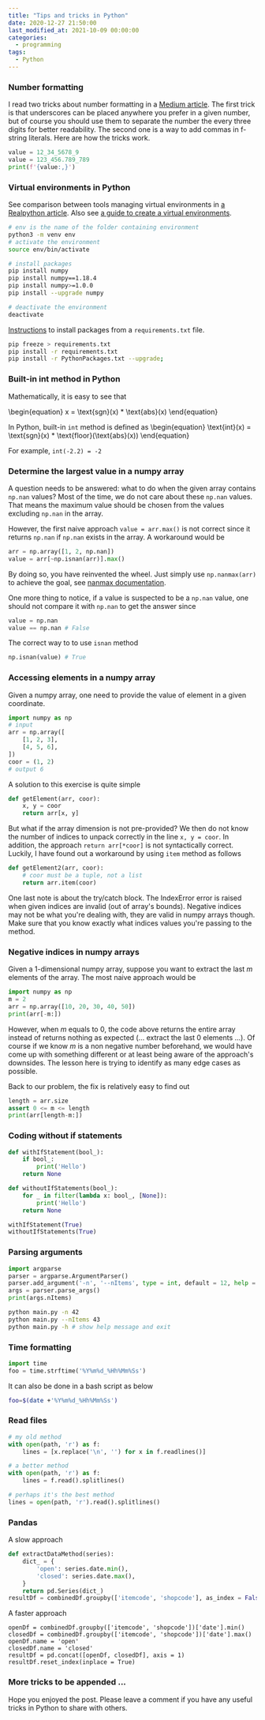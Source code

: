 ```yaml
---
title: "Tips and tricks in Python"
date: 2020-12-27 21:50:00
last_modified_at: 2021-10-09 00:00:00
categories:
  - programming
tags:
  - Python
---
```


### Number formatting

I read two tricks about number formatting in a [Medium article](https://levelup.gitconnected.com/10-python-tips-for-better-code-1bbffde3b44d). The first trick is that underscores can be placed anywhere you prefer in a given number, but of course you should use them to separate the number the every three digits for better readability. The second one is a way to add commas in f-string literals. Here are how the tricks work.
```python
value = 12_34_5678_9
value = 123_456.789_789
print(f'{value:,}')
```

### Virtual environments in Python

See comparison between tools managing virtual environments in [a Realpython article](https://realpython.com/python-virtual-environments-a-primer/). Also see [a guide to create a virtual environments](https://packaging.python.org/guides/installing-using-pip-and-virtual-environments/).

```sh
# env is the name of the folder containing environment
python3 -m venv env
# activate the environment
source env/bin/activate

# install packages
pip install numpy
pip install numpy==1.18.4
pip install numpy>=1.0.0
pip install --upgrade numpy

# deactivate the environment
deactivate
```

[Instructions](https://docs.python-guide.org/dev/virtualenvs/) to install packages from a `requirements.txt` file.
```sh
pip freeze > requirements.txt
pip install -r requirements.txt
pip install -r PythonPackages.txt --upgrade;
```


### Built-in int method in Python
Mathematically, it is easy to see that

\begin{equation}
  x = \text{sgn}(x) * \text{abs}(x)
\end{equation}

In Python, built-in `int` method is defined as
\begin{equation}
  \text{int}(x) = \text{sgn}(x) * \text{floor}(\text{abs}(x))
\end{equation}

For example, `int(-2.2) = -2`


### Determine the largest value in a numpy array
A question needs to be answered: what to do when the given array contains `np.nan` values? Most of the time, we do not care about these `np.nan` values. That means the maximum value should be chosen from the values excluding `np.nan` in the array.

However, the first naive approach `value = arr.max()` is not correct since it returns `np.nan` if `np.nan` exists in the array. A workaround would be

```py
arr = np.array([1, 2, np.nan])
value = arr[~np.isnan(arr)].max()
```

By doing so, you have reinvented the wheel. Just simply use `np.nanmax(arr)` to achieve the goal, see [nanmax documentation](https://numpy.org/doc/stable/reference/generated/numpy.nanmax.html).

One more thing to notice, if a value is suspected to be a `np.nan` value, one should not compare it with `np.nan` to get the answer since
```py
value = np.nan
value == np.nan # False
```
The correct way to to use `isnan` method

```py
np.isnan(value) # True
```


### Accessing elements in a numpy array

Given a numpy array, one need to provide the value of element in a given coordinate.

```py
import numpy as np
# input
arr = np.array([
    [1, 2, 3],
    [4, 5, 6],
])
coor = (1, 2)
# output 6
```
A solution to this exercise is quite simple
```py
def getElement(arr, coor):
    x, y = coor
    return arr[x, y]
```
But what if the array dimension is not pre-provided? We then do not know the number of indices to unpack correctly in the line `x, y = coor`. In addition, the approach `return arr[*coor]` is not syntactically correct. Luckily, I have found out a workaround by using `item` method as follows
```py
def getElement2(arr, coor):
    # coor must be a tuple, not a list
    return arr.item(coor)
```

One last note is about the try/catch block. The IndexError error is raised when given indices are invalid (out of array's bounds). Negative indices may not be what you're dealing with, they are valid in numpy arrays though. Make sure that you know exactly what indices values you're passing to the method.

### Negative indices in numpy arrays

Given a 1-dimensional numpy array, suppose you want to extract the last _m_ elements of the array. The most naive approach would be
```py
import numpy as np
m = 2
arr = np.array([10, 20, 30, 40, 50])
print(arr[-m:])
```
However, when _m_ equals to 0, the code above returns the entire array instead of returns nothing as expected (... extract the last 0 elements ...). Of course if we know _m_ is a non negative number beforehand, we would have come up with something different or at least being aware of the approach's downsides. The lesson here is trying to identify as many edge cases as possible.

Back to our problem, the fix is relatively easy to find out
```py
length = arr.size
assert 0 <= m <= length
print(arr[length-m:])
```

### Coding without if statements

```py
def withIfStatement(bool_):
    if bool_:
        print('Hello')
    return None

def withoutIfStatements(bool_):
    for _ in filter(lambda x: bool_, [None]):
        print('Hello')
    return None

withIfStatement(True)
withoutIfStatements(True)
```

### Parsing arguments

```py
import argparse
parser = argparse.ArgumentParser()
parser.add_argument('-n', '--nItems', type = int, default = 12, help = 'TBA')
args = parser.parse_args()
print(args.nItems)
```

```sh
python main.py -n 42
python main.py --nItems 43
python main.py -h # show help message and exit
```

### Time formatting

```py
import time
foo = time.strftime('%Y%m%d_%Hh%Mm%Ss')
```
It can also be done in a bash script as below
```sh
foo=$(date +'%Y%m%d_%Hh%Mm%Ss')
```

### Read files

```py
# my old method
with open(path, 'r') as f:
    lines = [x.replace('\n', '') for x in f.readlines()]

# a better method
with open(path, 'r') as f:
    lines = f.read().splitlines()

# perhaps it's the best method
lines = open(path, 'r').read().splitlines()
```


### Pandas
A slow approach
```py
def extractDataMethod(series):
    dict_ = {
        'open': series.date.min(),
        'closed': series.date.max(),
    }
    return pd.Series(dict_)
resultDf = combinedDf.groupby(['itemcode', 'shopcode'], as_index = False).apply(extractDataMethod)
```

A faster approach
```
openDf = combinedDf.groupby(['itemcode', 'shopcode'])['date'].min()
closedDf = combinedDf.groupby(['itemcode', 'shopcode'])['date'].max()
openDf.name = 'open'
closedDf.name = 'closed'
resultDf = pd.concat([openDf, closedDf], axis = 1)
resultDf.reset_index(inplace = True)
```


### More tricks to be appended ...

Hope you enjoyed the post. Please leave a comment if you have any useful tricks in Python to share with others.
